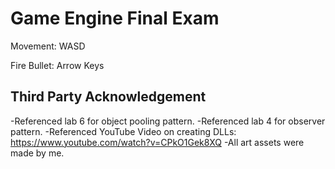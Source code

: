 # Game Engine Final Exam

Movement: WASD

Fire Bullet: Arrow Keys

## Third Party Acknowledgement
-Referenced lab 6 for object pooling pattern.
-Referenced lab 4 for observer pattern.
-Referenced YouTube Video on creating DLLs: https://www.youtube.com/watch?v=CPkO1Gek8XQ
-All art assets were made by me.
